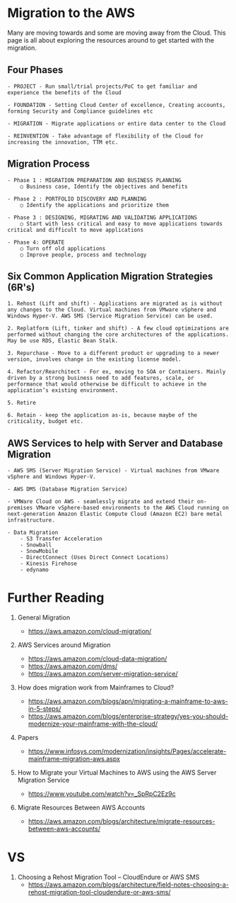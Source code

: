 # Migration to the AWS

Many are moving towards and some are moving away from the Cloud. This page is all about exploring the resources around to get started with the migration.

## Four Phases

    - PROJECT - Run small/trial projects/PoC to get familiar and experience the benefits of the Cloud
	
	- FOUNDATION - Setting Cloud Center of excellence, Creating accounts, forming Security and Compliance guidelines etc
	
	- MIGRATION - Migrate applications or entire data center to the Cloud
	
	- REINVENTION - Take advantage of flexibility of the Cloud for increasing the innovation, TTM etc.

## Migration Process

	- Phase 1 : MIGRATION PREPARATION AND BUSINESS PLANNING
		○ Business case, Identify the objectives and benefits

	- Phase 2 : PORTFOLIO DISCOVERY AND PLANNING
		○ Identify the applications and prioritize them

	- Phase 3 : DESIGNING, MIGRATING AND VALIDATING APPLICATIONS
		○ Start with less critical and easy to move applications towards critical and difficult to move applications

	- Phase 4: OPERATE
		○ Turn off old applications
		○ Improve people, process and technology

## Six Common Application Migration Strategies (6R's)

	1. Rehost (Lift and shift) - Applications are migrated as is without any changes to the Cloud. Virtual machines from VMware vSphere and Windows Hyper-V. AWS SMS (Service Migration Service) can be used.
	
	2. Replatform (Lift, tinker and shift) - A few cloud optimizations are performed without changing the core architectures of the applications. May be use RDS, Elastic Bean Stalk.
	
	3. Repurchase - Move to a different product or upgrading to a newer version, involves change in the existing license model.
	
	4. Refactor/Rearchitect - For ex, moving to SOA or Containers. Mainly driven by a strong business need to add features, scale, or performance that would otherwise be difficult to achieve in the application’s existing environment.
	
	5. Retire
	
	6. Retain - keep the application as-is, because maybe of the criticality, budget etc.

## AWS Services to help with Server and Database Migration

	- AWS SMS (Server Migration Service) - Virtual machines from VMware vSphere and Windows Hyper-V.
	
	- AWS DMS (Database Migration Service)
	
	- VMWare Cloud on AWS - seamlessly migrate and extend their on-premises VMware vSphere-based environments to the AWS Cloud running on next-generation Amazon Elastic Compute Cloud (Amazon EC2) bare metal infrastructure.

    - Data Migration
        - S3 Transfer Acceleration
        - Snowball
        - SnowMobile
        - DirectConnect (Uses Direct Connect Locations)
        - Kinesis Firehose
        - edynamo

# Further Reading

1. General Migration
	- https://aws.amazon.com/cloud-migration/

1. AWS Services around Migration
	- https://aws.amazon.com/cloud-data-migration/
	- https://aws.amazon.com/dms/
	- https://aws.amazon.com/server-migration-service/

1. How does migration work from Mainframes to Cloud?
	- https://aws.amazon.com/blogs/apn/migrating-a-mainframe-to-aws-in-5-steps/
	- https://aws.amazon.com/blogs/enterprise-strategy/yes-you-should-modernize-your-mainframe-with-the-cloud/

1. Papers
	- https://www.infosys.com/modernization/insights/Pages/accelerate-mainframe-migration-aws.aspx

1. How to Migrate your Virtual Machines to AWS using the AWS Server Migration Service
	- https://www.youtube.com/watch?v=_SpRpC2Ez9c

1. Migrate Resources Between AWS Accounts
	- https://aws.amazon.com/blogs/architecture/migrate-resources-between-aws-accounts/

# VS

1. Choosing a Rehost Migration Tool – CloudEndure or AWS SMS
	- https://aws.amazon.com/blogs/architecture/field-notes-choosing-a-rehost-migration-tool-cloudendure-or-aws-sms/